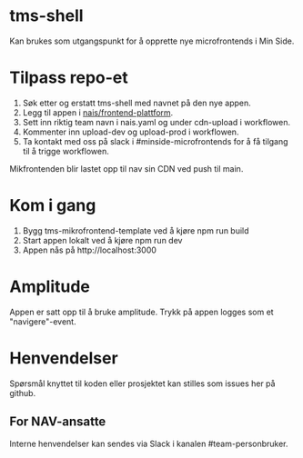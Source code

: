 # tms-shell

Kan brukes som utgangspunkt for å opprette nye microfrontends i Min Side.

# Tilpass repo-et

1. Søk etter og erstatt tms-shell med navnet på den nye appen.
2. Legg til appen i [nais/frontend-plattform](https://github.com/nais/frontend-plattform/blob/main/teams.tfvars).
3. Sett inn riktig team navn i nais.yaml og under cdn-upload i workflowen.
4. Kommenter inn upload-dev og upload-prod i workflowen.
5. Ta kontakt med oss på slack i #minside-microfrontends for å få tilgang til å trigge workflowen.

Mikfrontenden blir lastet opp til nav sin CDN ved push til main.

# Kom i gang

1. Bygg tms-mikrofrontend-template ved å kjøre npm run build
2. Start appen lokalt ved å kjøre npm run dev
3. Appen nås på http://localhost:3000

# Amplitude

Appen er satt opp til å bruke amplitude. Trykk på appen logges som et "navigere"-event.

# Henvendelser

Spørsmål knyttet til koden eller prosjektet kan stilles som issues her på github.

## For NAV-ansatte

Interne henvendelser kan sendes via Slack i kanalen #team-personbruker.
